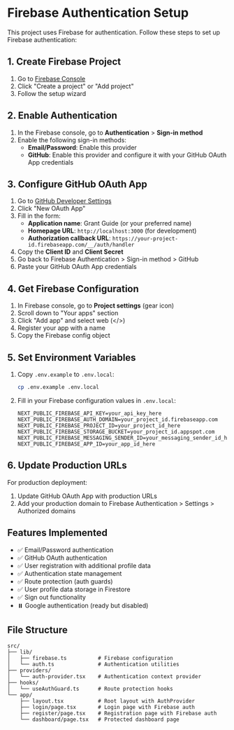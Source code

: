 # Firebase Authentication Setup

This project uses Firebase for authentication. Follow these steps to set up Firebase authentication:

## 1. Create Firebase Project

1. Go to [Firebase Console](https://console.firebase.google.com/)
2. Click "Create a project" or "Add project"
3. Follow the setup wizard

## 2. Enable Authentication

1. In the Firebase console, go to **Authentication** > **Sign-in method**
2. Enable the following sign-in methods:
   - **Email/Password**: Enable this provider
   - **GitHub**: Enable this provider and configure it with your GitHub OAuth App credentials

## 3. Configure GitHub OAuth App

1. Go to [GitHub Developer Settings](https://github.com/settings/developers)
2. Click "New OAuth App"
3. Fill in the form:
   - **Application name**: Grant Guide (or your preferred name)
   - **Homepage URL**: `http://localhost:3000` (for development)
   - **Authorization callback URL**: `https://your-project-id.firebaseapp.com/__/auth/handler`
4. Copy the **Client ID** and **Client Secret**
5. Go back to Firebase Authentication > Sign-in method > GitHub
6. Paste your GitHub OAuth App credentials

## 4. Get Firebase Configuration

1. In Firebase console, go to **Project settings** (gear icon)
2. Scroll down to "Your apps" section
3. Click "Add app" and select web (</>) 
4. Register your app with a name
5. Copy the Firebase config object

## 5. Set Environment Variables

1. Copy `.env.example` to `.env.local`:
   ```bash
   cp .env.example .env.local
   ```

2. Fill in your Firebase configuration values in `.env.local`:
   ```
   NEXT_PUBLIC_FIREBASE_API_KEY=your_api_key_here
   NEXT_PUBLIC_FIREBASE_AUTH_DOMAIN=your_project_id.firebaseapp.com
   NEXT_PUBLIC_FIREBASE_PROJECT_ID=your_project_id_here
   NEXT_PUBLIC_FIREBASE_STORAGE_BUCKET=your_project_id.appspot.com
   NEXT_PUBLIC_FIREBASE_MESSAGING_SENDER_ID=your_messaging_sender_id_here
   NEXT_PUBLIC_FIREBASE_APP_ID=your_app_id_here
   ```

## 6. Update Production URLs

For production deployment:
1. Update GitHub OAuth App with production URLs
2. Add your production domain to Firebase Authentication > Settings > Authorized domains

## Features Implemented

- ✅ Email/Password authentication
- ✅ GitHub OAuth authentication  
- ✅ User registration with additional profile data
- ✅ Authentication state management
- ✅ Route protection (auth guards)
- ✅ User profile data storage in Firestore
- ✅ Sign out functionality
- ⏸️ Google authentication (ready but disabled)

## File Structure

```
src/
├── lib/
│   ├── firebase.ts          # Firebase configuration
│   └── auth.ts              # Authentication utilities
├── providers/
│   └── auth-provider.tsx    # Authentication context provider
├── hooks/
│   └── useAuthGuard.ts      # Route protection hooks
└── app/
    ├── layout.tsx           # Root layout with AuthProvider
    ├── login/page.tsx       # Login page with Firebase auth
    ├── register/page.tsx    # Registration page with Firebase auth
    └── dashboard/page.tsx   # Protected dashboard page
```
